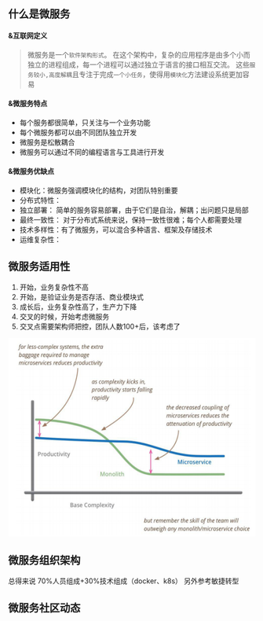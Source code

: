 ## 什么是微服务
#### &互联网定义
>微服务是一个`软件架构形式`。 在这个架构中，复杂的应用程序是由多个小而独立的进程组成，每一个进程可以通过独立于语言的接口相互交流。
>这些`服务较小,高度解耦`且专注于完成`一个小任务`，使得用`模块化`方法建设系统更加容易
#### &微服务特点
- 每个服务都很简单，只关注与一个业务功能
- 每个微服务都可以由不同团队独立开发
- 微服务是松散耦合
- 微服务可以通过不同的编程语言与工具进行开发
#### &微服务优缺点
- 模块化：微服务强调模块化的结构，对团队特别重要
- 分布式特性： 
- 独立部署： 简单的服务容易部署，由于它们是自治，解耦；出问题只是局部
- 最终一致性： 对于分布式系统来说，保持一致性很难；每个人都需要处理
- 技术多样性：有了微服务，可以混合多种语言、框架及存储技术
- 运维复杂性：
## 微服务适用性
1. 开始，业务复杂性不高
2. 开始，是验证业务是否存活、商业模块式
3. 成长后，业务复杂性高了，生产力下降
4. 交叉的时候，开始考虑微服务
5. 交叉点需要架构师把控，团队人数100+后，该考虑了

![image](https://github.com/youjiahe/k8s/blob/master/picture/%E5%BE%AE%E6%9C%8D%E5%8A%A1%E9%80%82%E7%94%A8%E6%80%A7.png)

## 微服务组织架构
总得来说 70%人员组成+30%技术组成（docker、k8s）
另外参考敏捷转型

## 微服务社区动态
